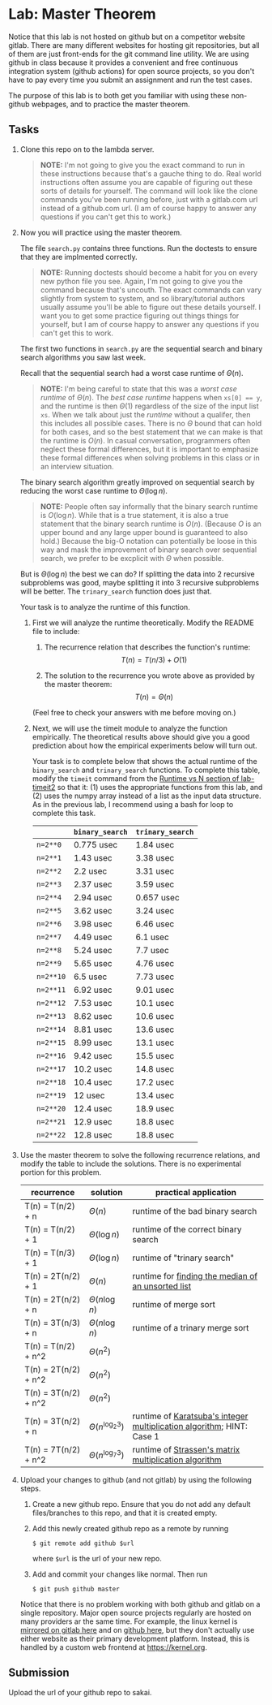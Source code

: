 # Lab: Master Theorem

Notice that this lab is not hosted on github but on a competitor website gitlab.
There are many different websites for hosting git repositories,
but all of them are just front-ends for the git command line utility.
We are using github in class because it provides a convenient and free continuous integration system (github actions) for open source projects,
so you don't have to pay every time you submit an assignment and run the test cases.

The purpose of this lab is to both get you familiar with using these non-github webpages, and to practice the master theorem.

## Tasks

1. Clone this repo on to the lambda server.

    > **NOTE:**
    > I'm not going to give you the exact command to run in these instructions because that's a gauche thing to do.
    > Real world instructions often assume you are capable of figuring out these sorts of details for yourself.
    > The command will look like the clone commands you've been running before, just with a gitlab.com url instead of a github.com url.
    > (I am of course happy to answer any questions if you can't get this to work.)

1. Now you will practice using the master theorem.

    The file `search.py` contains three functions.
    Run the doctests to ensure that they are implmented correctly.

    > **NOTE:**
    > Running doctests should become a habit for you on every new python file you see.
    > Again, I'm not going to give you the command because that's uncouth.
    > The exact commands can vary slightly from system to system,
    > and so library/tutorial authors usually assume you'll be able to figure out these details yourself.
    > I want you to get some practice figuring out things things for yourself,
    > but I am of course happy to answer any questions if you can't get this to work.

    The first two functions in `search.py` are the sequential search and binary search algorithms you saw last week.

    Recall that the sequential search had a worst case runtime of $\Theta(n)$.

    > **NOTE:**
    > I'm being careful to state that this was a *worst case runtime* of $\Theta(n)$.
    > The *best case runtime* happens when `xs[0] == y`,
    > and the runtime is then $\Theta(1)$ regardless of the size of the input list `xs`.
    > When we talk about just the *runtime* without a qualifer,
    > then this includes all possible cases.
    > There is no $\Theta$ bound that can hold for both cases,
    > and so the best statement that we can make is that the runtime is $O(n)$.
    > In casual conversation, programmers often neglect these formal differences,
    > but it is important to emphasize these formal differences when solving problems in this class or in an interview situation.

    The binary search algorithm greatly improved on sequential search by reducing the worst case runtime to $\Theta(\log n)$.

    > **NOTE:**
    > People often say informally that the binary search runtime is $O(\log n)$.
    > While that is a true statement, it is also a true statement that the binary search runtime is $O(n)$.
    > (Because $O$ is an upper bound and any large upper bound is guaranteed to also hold.)
    > Because the big-O notation can potentially be loose in this way and mask the improvement of binary search over sequential search,
    > we prefer to be excplicit with $\Theta$ when possible.

    But is $\Theta(\log n)$ the best we can do?
    If splitting the data into 2 recursive subproblems was good,
    maybe splitting it into 3 recursive subproblems will be better.
    The `trinary_search` function does just that.

    Your task is to analyze the runtime of this function.

    1. First we will analyze the runtime theoretically.
        Modify the README file to include:
    
        1. The recurrence relation that describes the function's runtime:
            $$T(n) = T(n/3) + O(1)$$

        1. The solution to the recurrence you wrote above as provided by the master theorem:
            $$T(n) = \Theta(n)$$

        (Feel free to check your answers with me before moving on.)
    
    1. Next, we will use the timeit module to analyze the function empirically.
        The theoretical results above should give you a good prediction about how the empirical experiments below will turn out.

        Your task is to complete below that shows the actual runtime of the `binary_search` and `trinary_search` functions.
        To complete this table, modify the `timeit` command from the [Runtime vs N section of lab-timeit2](https://github.com/mikeizbicki/lab-timeit2#runtime-vs-n) so that it: (1) uses the appropriate functions from this lab, and (2) uses the numpy array instead of a list as the input data structure.
        As in the previous lab, I recommend using a bash for loop to complete this task.

        |                | `binary_search`           | `trinary_search`      |
        | -------------- | ------------------------- | --------------------- | 
        | `n=2**0`       | 0.775 usec                | 1.84 usec             |
        | `n=2**1`       | 1.43 usec                 | 3.38 usec             |
        | `n=2**2`       | 2.2 usec                  | 3.31 usec             |
        | `n=2**3`       | 2.37 usec                 | 3.59 usec             |
        | `n=2**4`       | 2.94 usec                 | 0.657 usec            |
        | `n=2**5`       | 3.62 usec                 | 3.24 usec             |
        | `n=2**6`       | 3.98 usec                 | 6.46 usec             |
        | `n=2**7`       | 4.49 usec                 | 6.1 usec              |
        | `n=2**8`       | 5.24 usec                 | 7.7 usec              |
        | `n=2**9`       | 5.65 usec                 | 4.76 usec             |
        | `n=2**10`      | 6.5 usec                  | 7.73 usec             |
        | `n=2**11`      | 6.92 usec                 | 9.01 usec             |
        | `n=2**12`      | 7.53 usec                 | 10.1 usec             |
        | `n=2**13`      | 8.62 usec                 | 10.6 usec             |
        | `n=2**14`      | 8.81 usec                 | 13.6 usec             |
        | `n=2**15`      | 8.99 usec                 | 13.1 usec             |
        | `n=2**16`      | 9.42 usec                 | 15.5 usec             |
        | `n=2**17`      | 10.2 usec                 | 14.8 usec             |
        | `n=2**18`      | 10.4 usec                 | 17.2 usec             |
        | `n=2**19`      | 12 usec                   | 13.4 usec             |
        | `n=2**20`      | 12.4 usec                 | 18.9 usec             |
        | `n=2**21`      | 12.9 usec                 | 18.8 usec             |
        | `n=2**22`      | 12.8 usec                 | 18.8 usec             |


1. Use the master theorem to solve the following recurrence relations,
    and modify the table to include the solutions.
    There is no experimental portion for this problem.

    | recurrence           | solution                       | practical application                     |
    | -------------------- | ------------------------------ | ----------------------------------------- |
    | T(n) = T(n/2) + n    | $\Theta( n                  )$ | runtime of the bad binary search          |
    | T(n) = T(n/2) + 1    | $\Theta( \log n             )$ | runtime of the correct binary search      |
    | T(n) = T(n/3) + 1    | $\Theta( \log n             )$ | runtime of "trinary search"               |
    | T(n) = 2T(n/2) + 1   | $\Theta( n                  )$ | runtime for [finding the median of an unsorted list](https://en.wikipedia.org/wiki/Quickselect) |
    | T(n) = 2T(n/2) + n   | $\Theta( n\log n            )$ | runtime of merge sort                     |
    | T(n) = 3T(n/3) + n   | $\Theta( n\log n            )$ | runtime of a trinary merge sort           |
    | T(n) = T(n/2) + n^2  | $\Theta( n^2                )$ |                                           |
    | T(n) = 2T(n/2) + n^2 | $\Theta( n^2                )$ |                                           |
    | T(n) = 3T(n/2) + n^2 | $\Theta( n^2                )$ |                                           |
    | T(n) = 3T(n/2) + n   | $\Theta( n^{\log_2 {3}}     )$ | runtime of [Karatsuba's integer multiplication algorithm](https://en.wikipedia.org/wiki/Karatsuba_algorithm); HINT: Case 1 |
    | T(n) = 7T(n/2) + n^2 | $\Theta( n^{\log_7 {3}}     )$ | runtime of [Strassen's matrix multiplication algorithm](https://en.wikipedia.org/wiki/Strassen_algorithm) |

1. Upload your changes to github (and not gitlab) by using the following steps.

    1. Create a new github repo.
        Ensure that you do not add any default files/branches to this repo, and that it is created empty.

    1. Add this newly created github repo as a remote by running
        ```
        $ git remote add github $url
        ```
        where `$url` is the url of your new repo.

    1. Add and commit your changes like normal.
        Then run
        ```
        $ git push github master
        ```
    
    Notice that there is no problem working with both github and gitlab on a single repository.
    Major open source projects regularly are hosted on many providers ar the same time.
    For example, the linux kernel is [mirrored on gitlab here](https://gitlab.com/linux-kernel/linux) and on [github here](https://github.com/torvalds/linux),
    but they don't actually use either website as their primary development platform.
    Instead, this is handled by a custom web frontend at <https://kernel.org>.

## Submission

Upload the url of your github repo to sakai.
